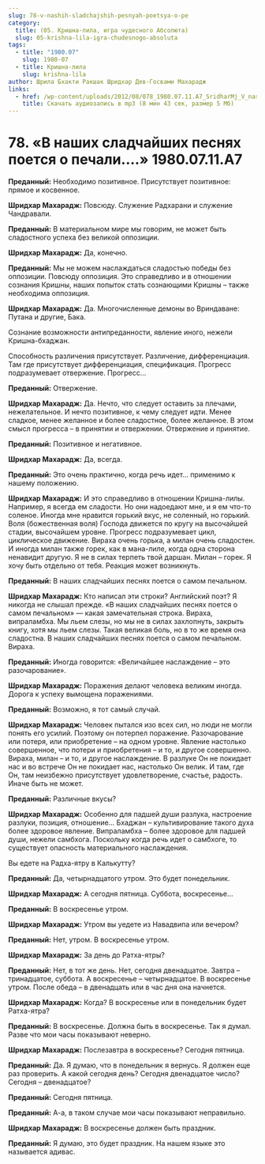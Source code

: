 ```yaml
---
slug: 78-v-nashih-sladchajshih-pesnyah-poetsya-o-pe
category:
  title: (05. Кришна-лила, игра чудесного Абсолюта)
  slug: 05-krishna-lila-igra-chudesnogo-absoluta
tags:
  - title: "1980.07"
    slug: 1980-07
  - title: Кришна-лила
    slug: krishna-lila
author: Шрила Бхакти Ракшак Шридхар Дев-Госвами Махарадж
links:
  - href: /wp-content/uploads/2012/08/078_1980.07.11.A7_SridharMj_V_nashih_sladchayshih_pesnyah_poyotsya_o_pechali.mp3
    title: Скачать аудиозапись в mp3 (8 мин 43 сек, размер 5 Мб)
---
```


# 78. «В наших сладчайших песнях поется о печали….» 1980.07.11.A7

**Преданный:** Необходимо позитивное. Присутствует позитивное: прямое и косвенное.

**Шридхар Махарадж:** Повсюду. Служение Радхарани и служение Чандравали.

**Преданный:** В материальном мире мы говорим, не может быть сладостного успеха без великой оппозиции.

**Шридхар Махарадж:** Да, конечно.

**Преданный:** Мы не можем наслаждаться сладостью победы без оппозиции. Повсюду оппозиция. Это справедливо и в отношении сознания Кришны, наших попыток стать сознающими Кришны – также необходима оппозиция.

**Шридхар Махарадж:** Да. Многочисленные демоны во Вриндаване: Путана и другие, Бака.

Сознание возможности антипреданности, явление иного, нежели Кришна-бхаджан.

Способность различения присутствует. Различение, дифференциация. Там где присутствует дифференциация, спецификация. Прогресс подразумевает отвержение. Прогресс…

**Преданный:** Отвержение.

**Шридхар Махарадж:** Да. Нечто, что следует оставить за плечами, нежелательное. И нечто позитивное, к чему следует идти. Менее сладкое, менее желанное и более сладостное, более желанное. В этом смысл прогресса – в принятии и отвержении. Отвержение и принятие.

**Преданный:** Позитивное и негативное.

**Шридхар Махарадж:** Да, всегда.

**Преданный:** Это очень практично, когда речь идет… применимо к нашему положению.

**Шридхар Махарадж:** И это справедливо в отношении Кришна-лилы. Например, я всегда ем сладости. Но они надоедают мне, и я ем что-то соленое. Иногда мне нравится горький вкус, не соленный, но горький. Воля (божественная воля) Господа движется по кругу на высочайшей стадии, высочайшем уровне. Прогресс подразумевает цикл, циклическое движение. Вираха очень горька, а милан очень сладостен. И иногда милан также горек, как в мана-лиле, когда одна сторона ненавидит другую. Я не в силах терпеть твой даршан. Милан – горек. Я хочу быть отдельно от тебя. Реакция может возникнуть.

**Преданный:** В наших сладчайших песнях поется о самом печальном.

**Шридхар Махарадж:** Кто написал эти строки? Английский поэт? Я никогда не слышал прежде. «В наших сладчайших песнях поется о самом печальном» — какая замечательная строка. Вираха, випраламбха. Мы льем слезы, но мы не в силах захлопнуть, закрыть книгу, хотя мы льем слезы. Такая великая боль, но в то же время она сладостна. В наших сладчайших песнях поется о самом печальном. Вираха.

**Преданный:** Иногда говорится: «Величайшее наслаждение – это разочарование».

**Шридхар Махарадж:** Поражения делают человека великим иногда. Дорога к успеху вымощена поражениями.

**Преданный:** Возможно, я тот самый случай.

**Шридхар Махарадж:** Человек пытался изо всех сил, но люди не могли понять его усилий. Поэтому он потерпел поражение. Разочарование или потеря, или приобретение – на одном уровне. Явление настолько совершенное, что потери и приобретения – и то, и другое совершенно. Вираха, милан – и то, и другое наслаждение. В разлуке Он не покидает нас и во встрече Он не покидает нас, настолько Он велик. И там, где Он, там неизбежно присутствует удовлетворение, счастье, радость. Иначе быть не может.

**Преданный:** Различные вкусы?

**Шридхар Махарадж:** Особенно для падшей души разлука, настроение разлуки, позиция, отношение… Бхаджан – культивирование такого духа более здоровое явление. Випраламбха – более здоровое для падшей души, нежели самбхога. Поскольку когда речь идет о самбхоге, то существует опасность материального наслаждения.

Вы едете на Радха-ятру в Калькутту?

**Преданный:** Да, четырнадцатого утром. Это будет понедельник.

**Шридхар Махарадж:** А сегодня пятница. Суббота, воскресенье…

**Преданный:** В воскресенье утром.

**Шридхар Махарадж:** Утром вы уедете из Навадвипа или вечером?

**Преданный:** Нет, утром. В воскресенье утром.

**Шридхар Махарадж:** За день до Ратха-ятры?

**Преданный:** Нет, в тот же день. Нет, сегодня двенадцатое. Завтра – тринадцатое, суббота. А воскресенье – четырнадцатое. В воскресенье утром. После обеда – в двенадцать или в час дня она начнется.

**Шридхар Махарадж:** Когда? В воскресенье или в понедельник будет Ратха-ятра?

**Преданный:** В воскресенье. Должна быть в воскресенье. Так я думал. Разве что мои часы показывают неверно.

**Шридхар Махарадж:** Послезавтра в воскресенье? Сегодня пятница.

**Преданный:** Да. Я думаю, что в понедельник я вернусь. Я должен еще раз проверить. А какой сегодня день? Сегодня двенадцатое число? Сегодня – двенадцатое?

**Преданный:** Сегодня пятница.

**Преданный:** А-а, в таком случае мои часы показывают неправильно.

**Шридхар Махарадж:** В воскресенье должен быть праздник.

**Преданный:** Я думаю, это будет праздник. На нашем языке это называется адивас.

